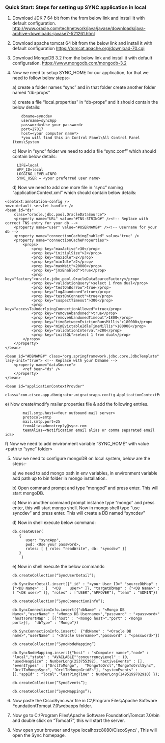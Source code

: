 ### **Quick Start:** Steps for setting up SYNC application in local

1.	Download JDK 7 64 bit from the from below link and install it with default configuration.
http://www.oracle.com/technetwork/java/javase/downloads/java-archive-downloads-javase7-521261.html

2.	Download apache tomcat 64 bit from the below link and install it with default configuration
https://tomcat.apache.org/download-70.cgi

3.	Download MongoDB 3.2 from the below link and install it with default configuration.
https://www.mongodb.com/mongodb-3.2

4.	Now we need to setup SYNC_HOME for our application, for that we need to follow below steps:-

       a) create a folder names “sync” and in that folder create another folder named “db-props”

      b) create a file “local.properties” in “db-props” and it should contain the below details:
            
            dbname=syncdev
            username=syncApp
            password=<Use your password>
            port=27017
            host=<your computer name*>
            *you will find this in Control Panel\All Control Panel Items\System

      c) Now in “sync” folder we need to add a file “sync.conf” which should contain below    details:
      
          LIFE=local
          APP_ID=local
          LOGGING_LEVEL=INFO
          SYNC_USER = <your preferred user name>

      d) Now we need to add one more file in “sync” naming “applicationContext.xml” which should contain below details:
      
      
      <?xml version="1.0" encoding="UTF-8"?>
<beans xmlns="http://www.springframework.org/schema/beans"
	xmlns:xsi="http://www.w3.org/2001/XMLSchema-instance" xmlns:context="http://www.springframework.org/schema/context"
	xmlns:aop="http://www.springframework.org/schema/aop" xmlns:mvc="http://www.springframework.org/schema/mvc"
	xmlns:jee="http://www.springframework.org/schema/jee"
	xsi:schemaLocation="
        http://www.springframework.org/schema/mvc http://www.springframework.org/schema/mvc/spring-mvc.xsd
        http://www.springframework.org/schema/beans http://www.springframework.org/schema/beans/spring-beans.xsd
        http://www.springframework.org/schema/context http://www.springframework.org/schema/context/spring-context.xsd
        http://www.springframework.org/schema/aop http://www.springframework.org/schema/aop/spring-aop.xsd
        http://www.springframework.org/schema/jee http://www.springframework.org/schema/jee/spring-jee-4.0.xsd">

	<context:annotation-config />
	<mvc:default-servlet-handler />
	<bean id="ds"
		class="oracle.jdbc.pool.OracleDataSource">		
		<property name="URL" value="#TNS-STRING#" /><!-- Replace with correct TNS entry for your db -->
		<property name="user" value="#USERNAME#" /><!-- Username for your db -->
		<property name="connectionCachingEnabled" value="true" />
		<property name="connectionCacheProperties">
            <props> 
                <prop key="maxActive">30</prop> 
                <prop key="initialSize">2</prop> 
                <prop key="maxIdle">2</prop> 
                <prop key="minIdle">2</prop> 
                <prop key="maxWait">20000</prop>
                <prop key="jmxEnabled">true</prop> 
                <prop key="factory">oracle.jdbc.pool.OracleDataSourceFactory</prop> 
                <prop key="validationQuery">select 1 from dual</prop> 
                <prop key="testOnBorrow">true</prop>
				<prop key="logAbandoned">true</prop> 
                <prop key="testOnConnect">true</prop> 
                <prop key="suspectTimeout">300</prop> 
                <prop key="accessToUnderlyingConnectionAllowed">true</prop>
				<prop key="removeAbandoned">true</prop> 
                <prop key="removeAbandonedTimeout">1800</prop> 
                <prop key="timeBetweenEvictionRunsMillis">180000</prop> 
                <prop key="minEvictableIdleTimeMillis">180000</prop>
				<prop key="validationInterval">200</prop> 
                <prop key="initSQL">select 1 from dual</prop>
            </props> 
        </property>
	</bean>  
	
	<bean id="#DBNAME#" class="org.springframework.jdbc.core.JdbcTemplate" lazy-init="true"> <!-- Replace with your DBname -->
		<property name="dataSource">
			<ref bean="ds" />
		</property>
	</bean>

	<bean id="applicationContextProvder"
		class="com.cisco.app.dbmigrator.migratorapp.config.ApplicationContextProvider"/>
</beans>


   e) Now create/modify mailer.properties file & add the following entries.
   
			mail.smtp.host=<Your outbound mail server>
			protocol=smtp
			mail.smtp.port=25
			fromAlias=donotreply@sync.com
			teamAlias=<Notification email alias or comma separated email ids> 
			
			
   f) Now we need to add environment variable “SYNC_HOME” with value <path to “sync” folder>
            
	    
	    
5.	Now we need to configure mongoDB on local system, below are the steps:-

    a) we need to add mongo path in env variables, in environment variable add path up     to bin folder in mongo installation.

    b) Open command prompt and type “mongod” and press enter. This will start mongoDB.

    c) Now in another command prompt instance type “mongo” and press enter, this will start mongo shell. Now in mongo shell type “use syncdev” and press enter. This will create a DB named “syncdev”

    d) Now in shell execute below command:

        db.createUser(
           {
              user: "syncApp",
              pwd: <Use your password>,
              roles: [ { role: "readWrite", db: "syncdev" }]
           }
            )

    e) Now in shell execute the below commands:
  
        db.createCollection(“SyncUserDetail”);

        db.SyncUserDetail.insert({"_id" : "<your User ID>" "sourceDbMap" : {"<DB Name>" : [  "<DB    user>" ]}, "targetDbMap" : {"<DB Name>" : [ "<DB user>" ]}, "roles" : ["USER","APPOVER"], "team" : "ADMIN"})

        db.createCollection(“SyncConnectionInfo”);

        db.SyncConnectionInfo.insert({"dbName" : "<Mongo DB Name>","userName" : "<Mongo DB Username>","password" : "<password>" "hostToPortMap" : [{"host" : "<mongo host>","port" : <mongo port>}],  "dbType" : "Mongo"})

        db.SyncConnectionInfo.insert(  {"dbName" : "<Oracle DB name>","userName" : "<Oracle Username>","password" : "<password>"})

        db.createCollection(“SyncNodeMapping”)

        db.SyncNodeMapping.insert({"host" : "<Computer name>","node" : "local","state" : "AVAILABLE""concurrencyLevel" : 10, "usedHeapSize" : NumberLong(253755392), "activeEvents" : [], "eventTypes" : ["OrclToMongo",   "MongoToOrcl","MongoToOrclSync", "OrclToMongoSync", "OrclToMongoGridFs"], "systemEvents" : [],"appId" : "local","lastPingTime" : NumberLong(1495199702910) });

        db.createCollection(“SyncEvents”);

        db.createCollection(“SyncMappings”);

6.	Now paste the CiscoSync.war file in C:\Program Files\Apache Software Foundation\Tomcat 7.0\webapps folder.

7.	Now go to C:\Program Files\Apache Software Foundation\Tomcat 7.0\bin and double click on “Tomcat7”, this will start the server.
8.	Now open your browser and type localhost:8080/CiscoSync/ , This will open the Sync homepage.

 
